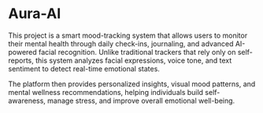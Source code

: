 # Aura-AI
This project is a smart mood-tracking system that allows users to monitor their mental health through daily check-ins, journaling, and advanced AI-powered facial recognition. Unlike traditional trackers that rely only on self-reports, this system analyzes facial expressions, voice tone, and text sentiment to detect real-time emotional states.

The platform then provides personalized insights, visual mood patterns, and mental wellness recommendations, helping individuals build self-awareness, manage stress, and improve overall emotional well-being.

